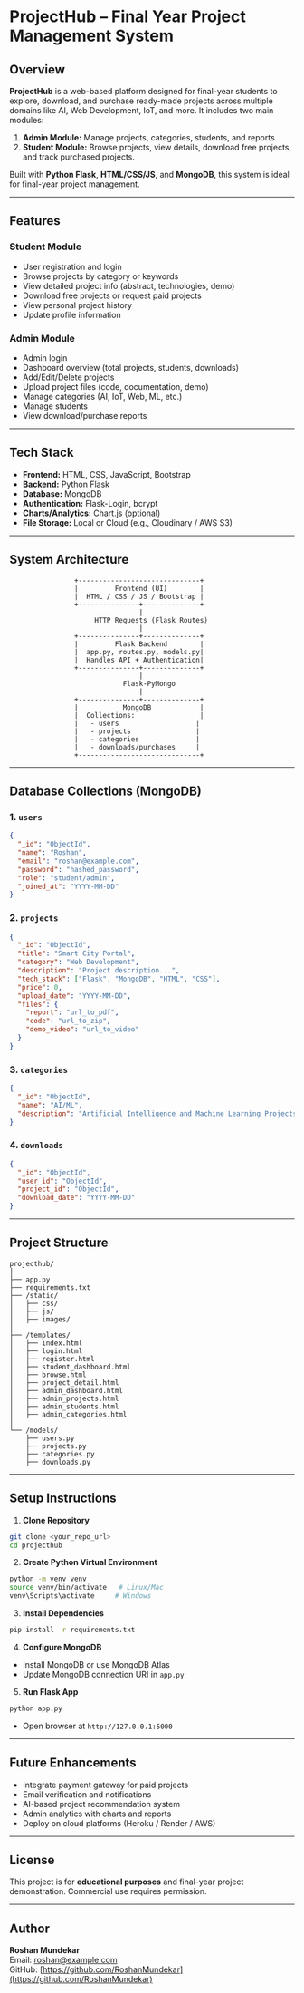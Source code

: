 
# ProjectHub – Final Year Project Management System

## Overview
**ProjectHub** is a web-based platform designed for final-year students to explore, download, and purchase ready-made projects across multiple domains like AI, Web Development, IoT, and more. It includes two main modules:

1. **Admin Module:** Manage projects, categories, students, and reports.
2. **Student Module:** Browse projects, view details, download free projects, and track purchased projects.

Built with **Python Flask**, **HTML/CSS/JS**, and **MongoDB**, this system is ideal for final-year project management.

---

## Features

### Student Module
- User registration and login
- Browse projects by category or keywords
- View detailed project info (abstract, technologies, demo)
- Download free projects or request paid projects
- View personal project history
- Update profile information

### Admin Module
- Admin login
- Dashboard overview (total projects, students, downloads)
- Add/Edit/Delete projects
- Upload project files (code, documentation, demo)
- Manage categories (AI, IoT, Web, ML, etc.)
- Manage students
- View download/purchase reports

---

## Tech Stack
- **Frontend:** HTML, CSS, JavaScript, Bootstrap
- **Backend:** Python Flask
- **Database:** MongoDB
- **Authentication:** Flask-Login, bcrypt
- **Charts/Analytics:** Chart.js (optional)
- **File Storage:** Local or Cloud (e.g., Cloudinary / AWS S3)

---

## System Architecture

```
                +------------------------------+
                |         Frontend (UI)        |
                |  HTML / CSS / JS / Bootstrap |
                +---------------+--------------+
                                |
                     HTTP Requests (Flask Routes)
                                |
                +---------------+--------------+
                |         Flask Backend        |
                |  app.py, routes.py, models.py|
                |  Handles API + Authentication|
                +---------------+--------------+
                                |
                            Flask-PyMongo
                                |
                +---------------+--------------+
                |           MongoDB            |
                |  Collections:                |
                |   - users                   |
                |   - projects                |
                |   - categories              |
                |   - downloads/purchases     |
                +------------------------------+
```

---

## Database Collections (MongoDB)

### 1. `users`
```json
{
  "_id": "ObjectId",
  "name": "Roshan",
  "email": "roshan@example.com",
  "password": "hashed_password",
  "role": "student/admin",
  "joined_at": "YYYY-MM-DD"
}
```

### 2. `projects`
```json
{
  "_id": "ObjectId",
  "title": "Smart City Portal",
  "category": "Web Development",
  "description": "Project description...",
  "tech_stack": ["Flask", "MongoDB", "HTML", "CSS"],
  "price": 0,
  "upload_date": "YYYY-MM-DD",
  "files": {
    "report": "url_to_pdf",
    "code": "url_to_zip",
    "demo_video": "url_to_video"
  }
}
```

### 3. `categories`
```json
{
  "_id": "ObjectId",
  "name": "AI/ML",
  "description": "Artificial Intelligence and Machine Learning Projects"
}
```

### 4. `downloads`
```json
{
  "_id": "ObjectId",
  "user_id": "ObjectId",
  "project_id": "ObjectId",
  "download_date": "YYYY-MM-DD"
}
```

---

## Project Structure

```
projecthub/
│
├── app.py
├── requirements.txt
├── /static/
│   ├── css/
│   ├── js/
│   ├── images/
│
├── /templates/
│   ├── index.html
│   ├── login.html
│   ├── register.html
│   ├── student_dashboard.html
│   ├── browse.html
│   ├── project_detail.html
│   ├── admin_dashboard.html
│   ├── admin_projects.html
│   ├── admin_students.html
│   ├── admin_categories.html
│
└── /models/
    ├── users.py
    ├── projects.py
    ├── categories.py
    ├── downloads.py
```

---

## Setup Instructions

1. **Clone Repository**
```bash
git clone <your_repo_url>
cd projecthub
```

2. **Create Python Virtual Environment**
```bash
python -m venv venv
source venv/bin/activate   # Linux/Mac
venv\Scripts\activate     # Windows
```

3. **Install Dependencies**
```bash
pip install -r requirements.txt
```

4. **Configure MongoDB**
- Install MongoDB or use MongoDB Atlas
- Update MongoDB connection URI in `app.py`

5. **Run Flask App**
```bash
python app.py
```
- Open browser at `http://127.0.0.1:5000`

---

## Future Enhancements
- Integrate payment gateway for paid projects
- Email verification and notifications
- AI-based project recommendation system
- Admin analytics with charts and reports
- Deploy on cloud platforms (Heroku / Render / AWS)

---

## License
This project is for **educational purposes** and final-year project demonstration. Commercial use requires permission.

---

## Author
**Roshan Mundekar**  
Email: roshan@example.com  
GitHub: [https://github.com/RoshanMundekar](https://github.com/RoshanMundekar)
